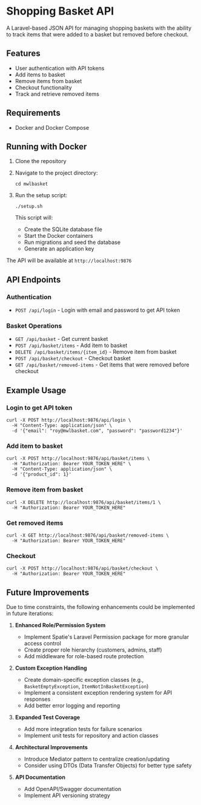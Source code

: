 # Shopping Basket API

A Laravel-based JSON API for managing shopping baskets with the ability to track items that were added to a basket but removed before checkout.

## Features

- User authentication with API tokens
- Add items to basket
- Remove items from basket
- Checkout functionality
- Track and retrieve removed items

## Requirements

- Docker and Docker Compose

## Running with Docker

1. Clone the repository

2. Navigate to the project directory:
   ```
   cd mwlbasket
   ```

3. Run the setup script:
   ```
   ./setup.sh
   ```
   
   This script will:
   - Create the SQLite database file
   - Start the Docker containers
   - Run migrations and seed the database
   - Generate an application key

The API will be available at `http://localhost:9876`

## API Endpoints

### Authentication
- `POST /api/login` - Login with email and password to get API token

### Basket Operations
- `GET /api/basket` - Get current basket
- `POST /api/basket/items` - Add item to basket
- `DELETE /api/basket/items/{item_id}` - Remove item from basket
- `POST /api/basket/checkout` - Checkout basket
- `GET /api/basket/removed-items` - Get items that were removed before checkout

## Example Usage

### Login to get API token
```
curl -X POST http://localhost:9876/api/login \
  -H "Content-Type: application/json" \
  -d '{"email": "roy@mwlbasket.com", "password": "password1234"}'
```

### Add item to basket
```
curl -X POST http://localhost:9876/api/basket/items \
  -H "Authorization: Bearer YOUR_TOKEN_HERE" \
  -H "Content-Type: application/json" \
  -d '{"product_id": 1}'
```

### Remove item from basket
```
curl -X DELETE http://localhost:9876/api/basket/items/1 \
  -H "Authorization: Bearer YOUR_TOKEN_HERE"
```

### Get removed items
```
curl -X GET http://localhost:9876/api/basket/removed-items \
  -H "Authorization: Bearer YOUR_TOKEN_HERE"
```

### Checkout
```
curl -X POST http://localhost:9876/api/basket/checkout \
  -H "Authorization: Bearer YOUR_TOKEN_HERE"
```

## Future Improvements

Due to time constraints, the following enhancements could be implemented in future iterations:

1. **Enhanced Role/Permission System**
   - Implement Spatie's Laravel Permission package for more granular access control
   - Create proper role hierarchy (customers, admins, staff)
   - Add middleware for role-based route protection

2. **Custom Exception Handling**
   - Create domain-specific exception classes (e.g., `BasketEmptyException`, `ItemNotInBasketException`)
   - Implement a consistent exception rendering system for API responses
   - Add better error logging and reporting

3. **Expanded Test Coverage**
   - Add more integration tests for failure scenarios
   - Implement unit tests for repository and action classes

4. **Architectural Improvements**
   - Introduce Mediator pattern to centralize creation/updating
   - Consider using DTOs (Data Transfer Objects) for better type safety

5. **API Documentation**
   - Add OpenAPI/Swagger documentation
   - Implement API versioning strategy
